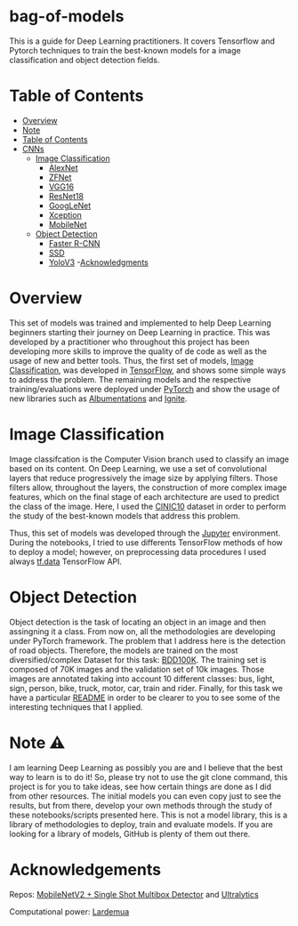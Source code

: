 # bag-of-models
This is a guide for Deep Learning practitioners. It covers Tensorflow and Pytorch techniques to train the best-known models for a image classification and object detection fields.


# Table of Contents
- [Overview](#overview)
- [Note](#note)
- [Table of Contents](#table-of-contents)
- [CNNs](#setup)
  * [Image Classification](#image-classification) 
    * [AlexNet](#alexnet)
    * [ZFNet](#zfnet)
    * [VGG16](#vgg16)
    * [ResNet18](#resnet18)
    * [GoogLeNet](#googlenet)
    * [Xception](#xception)
    * [MobileNet](#mobilenet)
  * [Object Detection](#object-detection)
    * [Faster R-CNN](#faster-rcnn)
    * [SSD](#ssd)
    * [YoloV3](#yolov3)
-[Acknowledgments](#acknowledgments)

# Overview

This set of models was trained and implemented to help Deep Learning beginners starting their journey on Deep Learning in practice. This was developed by a practitioner who throughout this project has been developing more skills to improve the quality of de code as well as the usage of new and better tools. Thus, the first set of models, [Image Classification](#image-classification), was developed in [TensorFlow](https://github.com/tensorflow/tensorflow), and shows some simple ways to address the problem. The remaining models and the respective training/evaluations were deployed under [PyTorch](https://github.com/pytorch/pytorch) and show the usage of new libraries such as [Albumentations](https://github.com/albumentations-team/albumentations) and [Ignite](https://pytorch.org/ignite/).



# Image Classification

Image classifcation is the Computer Vision branch used to classify an image based on its content. On Deep Learning, we use a set of convolutional layers that reduce progressively the image size by applying filters. Those filters allow, throughout the layers, the construction of more complex image features, which on the final stage of each architecture are used to predict the class of the image. Here, I used the [CINIC10](https://github.com/BayesWatch/cinic-10) dataset in order to perform the study of the best-known models that address this problem. 

Thus, this set of models was developed through the [Jupyter](https://github.com/jupyter/notebook) environment. During the notebooks, I tried to use differents TensorFlow methods of how to deploy a model; however, on preprocessing data procedures I used always [tf.data](https://www.tensorflow.org/guide/data) TensorFlow API.

# Object Detection

Object detection is the task of locating an object in an image and then assingning it a class. From now on, all the methodologies are developing under PyTorch framework.
The problem that I address here is the detection of road objects. Therefore, the models are trained on the most diversified/complex Dataset for this task: [BDD100K](http://bair.berkeley.edu/blog/2018/05/30/bdd/). The training set is composed of 70K images and the validation set of 10k images. Those images are annotated taking into account 10 different classes: bus, light, sign, person, bike, truck, motor, car, train and rider. Finally, for this task we have a particular [README](https://github.com/tmralmeida/bag-of-models/tree/master/CNNs) in order to be clearer to you to see some of the interesting techniques that I applied.

# Note :warning:

I am learning Deep Learning as possibly you are and I believe that the best way to learn is to do it! So, please try not to use the git clone command, this project is for you to take ideas, see how certain things are done as I did from other resources. The initial models you can even copy just to see the results, but from there, develop your own methods through the study of these notebooks/scripts presented here.  This is not a model library, this is a library of methodologies to deploy, train and evaluate models. If you are looking for a library of models, GitHub is plenty of them out there. 

# Acknowledgements

Repos: [MobileNetV2 + Single Shot Multibox Detector](https://github.com/qfgaohao/pytorch-ssd) and [Ultralytics](https://github.com/ultralytics/yolov3)


Computational power: [Lardemua](#https://github.com/lardemua)